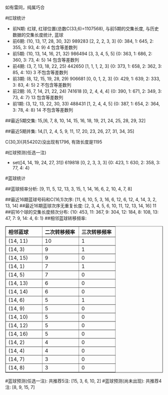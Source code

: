 <!-- 
.. title: 双色球2013053期(2013-05-09)数据分析报告
.. slug: slott-2013053-2013-05-09-report
.. date: 2013-05-10 08:00:00 UTC+08:00
.. tags: Lottery
.. link: 
.. description: 
.. type: text
-->

如有雷同，纯属巧合

<!-- TEASER_END-->

#红球统计

- 前N期: 红球, 红球位置(总数C(33,6)=1107568), 与前5期的交集长度, 与历史数据的交集长度统计, 蓝球
- 前6期: (10, 13, 17, 28, 30, 32) 989283 [2, 2, 2, 3, 3] {0: 384, 1: 645, 2: 355, 3: 93, 4: 9} 4 包含等差数列
- 前5期: (10, 13, 14, 16, 21, 32) 986494 [3, 3, 4, 5, 5] {0: 363, 1: 686, 2: 360, 3: 73, 4: 5} 14 包含等差数列
- 前4期: (3, 7, 13, 18, 22, 25) 442650 [1, 1, 1, 2, 3] {0: 373, 1: 658, 2: 362, 3: 85, 4: 10} 3 不包含等差数列
- 前3期: (8, 12, 15, 19, 28, 29) 906681 [0, 0, 1, 2, 3] {0: 429, 1: 639, 2: 333, 3: 83, 4: 5} 2 不包含等差数列
- 前2期: (6, 7, 14, 21, 22, 24) 741618 [0, 2, 4, 4, 4] {0: 390, 1: 671, 2: 349, 3: 73, 4: 7} 13 包含等差数列
- 前1期: (3, 12, 13, 22, 30, 33) 488431 [1, 2, 4, 4, 5] {0: 387, 1: 654, 2: 364, 3: 78, 4: 8} 14 不包含等差数列

##最近5期交集:
15,[6, 7, 8, 10, 14, 15, 16, 18, 19, 21, 24, 25, 28, 29, 32]

##最近5期并集:
14,[1, 2, 4, 5, 9, 11, 17, 20, 23, 26, 27, 31, 34, 35]

C(30,3)(共54202)没出现有1796, 
有效长度是1195

#红球预测(任选一注)

- set([4, 14, 19, 24, 27, 31]) 619818 [0, 2, 3, 3, 3] {0: 423, 1: 630, 2: 358, 3: 77, 4: 4}

#蓝球统计

##蓝球频率分析:
[9, 11, 5, 12, 13, 3, 15, 1, 14, 16, 6, 2, 10, 4, 7, 8]

##最近16期蓝球号码和C(16,1)次序:
[11, 6, 10, 5, 3, 16, 6, 12, 6, 12, 4, 14, 3, 2, 13, 14]
##最近16期蓝球次序无重复长度:
[2, 3, 4, 5, 6, 10, 11, 12, 13, 14, 16] 11
##前16个球的交集长度频次分布:
{10: 453, 11: 367, 9: 304, 12: 184, 8: 108, 13: 47, 7: 9, 14: 4, 6: 1}
##相邻蓝球转移频率:
<table border="1" class="table table-striped dataframe">
  <thead>
    <tr style="text-align: left;">
      <th style="min-width: 100px;">相邻蓝球</th>
      <th style="min-width: 100px;">二次转移频率</th>
      <th style="min-width: 100px;">三次转移频率</th>
    </tr>
  </thead>
  <tbody>
    <tr>
      <td> (14, 11)</td>
      <td> 10</td>
      <td> 1</td>
    </tr>
    <tr>
      <td>  (14, 3)</td>
      <td>  9</td>
      <td> 1</td>
    </tr>
    <tr>
      <td> (14, 15)</td>
      <td>  9</td>
      <td> 0</td>
    </tr>
    <tr>
      <td>  (14, 1)</td>
      <td>  7</td>
      <td> 1</td>
    </tr>
    <tr>
      <td>  (14, 5)</td>
      <td>  7</td>
      <td> 0</td>
    </tr>
    <tr>
      <td> (14, 13)</td>
      <td>  6</td>
      <td> 0</td>
    </tr>
    <tr>
      <td> (14, 14)</td>
      <td>  6</td>
      <td> 0</td>
    </tr>
    <tr>
      <td>  (14, 6)</td>
      <td>  5</td>
      <td> 1</td>
    </tr>
    <tr>
      <td>  (14, 9)</td>
      <td>  5</td>
      <td> 0</td>
    </tr>
    <tr>
      <td> (14, 10)</td>
      <td>  5</td>
      <td> 0</td>
    </tr>
    <tr>
      <td> (14, 12)</td>
      <td>  5</td>
      <td> 0</td>
    </tr>
    <tr>
      <td> (14, 16)</td>
      <td>  5</td>
      <td> 0</td>
    </tr>
    <tr>
      <td>  (14, 2)</td>
      <td>  4</td>
      <td> 0</td>
    </tr>
    <tr>
      <td>  (14, 4)</td>
      <td>  4</td>
      <td> 0</td>
    </tr>
    <tr>
      <td>  (14, 7)</td>
      <td>  3</td>
      <td> 0</td>
    </tr>
    <tr>
      <td>  (14, 8)</td>
      <td>  3</td>
      <td> 0</td>
    </tr>
  </tbody>
</table>
#蓝球预测(任选一注):
共推荐5注: [15, 3, 6, 10, 2]
#蓝球预测(尚未出现):
共推荐4注: [8, 9, 15, 7]

